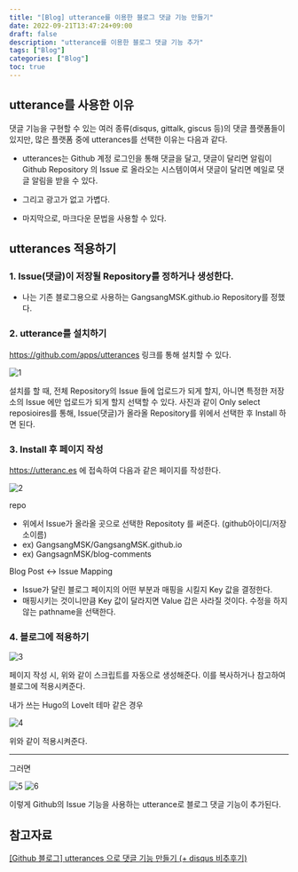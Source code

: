 ```yaml
---
title: "[Blog] utterance를 이용한 블로그 댓글 기능 만들기"
date: 2022-09-21T13:47:24+09:00
draft: false
description: "utterance를 이용한 블로그 댓글 기능 추가"
tags: ["Blog"]
categories: ["Blog"]
toc: true
---
```


## utterance를 사용한 이유

댓글 기능을 구현할 수 있는 여러 종류(disqus, gittalk, giscus 등)의 댓글 플랫폼들이 있지만, 많은 플랫폼 중에 utterances를 선택한 이유는 다음과 같다.

* utterances는 Github 계정 로그인을 통해 댓글을 달고, 댓글이 달리면 알림이 Github Repository 의 Issue 로 올라오는 시스템이여서 댓글이 달리면 메일로 댓글 알림을 받을 수 있다.

* 그리고 광고가 없고 가볍다.

* 마지막으로, 마크다운 문법을 사용할 수 있다.

## utterances 적용하기

### 1. Issue(댓글)이 저장될 Repository를 정하거나 생성한다.

* 나는 기존 블로그용으로 사용하는 GangsangMSK.github.io Repository를 정했다.

### 2. utterance를 설치하기

https://github.com/apps/utterances 링크를 통해 설치할 수 있다.   

![1](/images/Blog/MakeBlogCommentsWithUtterance/1.png)   

설치를 할 때, 전체 Repository의 Issue 들에 업로드가 되게 할지, 아니면 특정한 저장소의 Issue 에만 업로드가 되게 할지 선택할 수 있다. 사진과 같이 Only select reposioires를 통해, Issue(댓글)가 올라올 Repository를 위에서 선택한 후 Install 하면 된다.

### 3. Install 후 페이지 작성

https://utteranc.es 에 접속하여 다음과 같은 페이지를 작성한다.

![2](/images/Blog/MakeBlogCommentsWithUtterance/2.png)


repo
* 위에서 Issue가 올라올 곳으로 선택한 Repositoty 를 써준다. (github아이디/저장소이름)
* ex) GangsangMSK/GangsangMSK.github.io
* ex) GangsagnMSK/blog-comments

Blog Post <-> Issue Mapping
* Issue가 달린 블로그 페이지의 어떤 부분과 매핑을 시킬지 Key 값을 결정한다.
* 매핑시키는 것이니만큼 Key 값이 달라지면 Value 갑은 사라질 것이다. 수정을 하지 않는 pathname을 선택한다.

### 4. 블로그에 적용하기

![3](/images/Blog/MakeBlogCommentsWithUtterance/3.png)

페이지 작성 시, 위와 같이 스크립트를 자동으로 생성해준다. 이를 복사하거나 참고하여 블로그에 적용시켜준다.

내가 쓰는 Hugo의 LoveIt 테마 같은 경우

![4](/images/Blog/MakeBlogCommentsWithUtterance/4.png)

위와 같이 적용시켜준다.

***

그러면

![5](/images/Blog/MakeBlogCommentsWithUtterance/5.png)
![6](/images/Blog/MakeBlogCommentsWithUtterance/6.png)

이렇게 Github의 Issue 기능을 사용하는 utterance로 블로그 댓글 기능이 추가된다.

## 참고자료

[[Github 블로그] utterances 으로 댓글 기능 만들기 (+ disqus 비추후기)](https://ansohxxn.github.io/blog/utterances/)